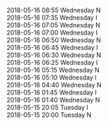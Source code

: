 2018-05-16 08:55 Wednesday  N  
2018-05-16 07:35 Wednesday  I  
2018-05-16 07:05 Wednesday  N  
2018-05-16 07:00 Wednesday  I  
2018-05-16 06:50 Wednesday  N  
2018-05-16 06:45 Wednesday  I  
2018-05-16 06:30 Wednesday  N  
2018-05-16 06:25 Wednesday  I  
2018-05-16 05:15 Wednesday  N  
2018-05-16 05:10 Wednesday  I  
2018-05-16 04:40 Wednesday  N  
2018-05-16 01:45 Wednesday  I  
2018-05-16 01:40 Wednesday  N  
2018-05-15 20:05 Tuesday  I  
2018-05-15 20:00 Tuesday  N  
